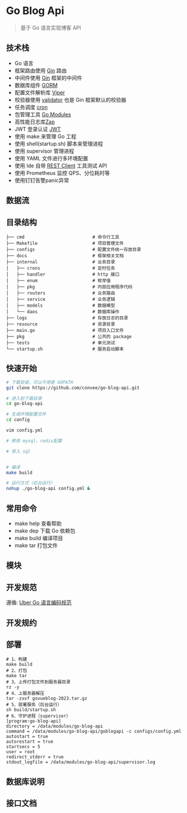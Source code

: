 # Go Blog Api

> 基于 Go 语言实现博客 API

## 技术栈

- Go 语言
- 框架路由使用 [Gin](https://github.com/gin-gonic/gin) 路由
- 中间件使用 [Gin](https://github.com/gin-gonic/gin) 框架的中间件
- 数据库组件 [GORM](https://github.com/jinzhu/gorm)
- 配置文件解析库 [Viper](https://github.com/spf13/viper)
- 校验器使用 [validator](https://github.com/go-playground/validator.v10)  也是 Gin 框架默认的校验器
- 任务调度 [cron](https://github.com/robfig/cron)
- 包管理工具 [Go Modules](https://github.com/golang/go/wiki/Modules)
- 高性能日志库[Zap](https://github.com/uber-go/zap)
- JWT 登录认证 [JWT](https://github.com/golang-jwt/jwt)
- 使用 make 来管理 Go 工程
- 使用 shell(startup.sh) 脚本来管理进程
- 使用 supervisor 管理进程
- 使用 YAML 文件进行多环境配置
- 使用 Ide 自带 [REST Client](https://www.jetbrains.com/help/idea/http-client-in-product-code-editor.html#converting-curl-requests) 工具测试 API
- 使用 Prometheus 监控 QPS、分位耗时等
- 使用钉钉告警panic异常

## 数据流


## 目录结构

```
├── cmd                          # 命令行工具
├── Makefile                     # 项目管理文件
├── configs                      # 配置文件统一存放目录
├── docs                         # 框架相关文档
├── internal                     # 业务目录
│   ├── crons                    # 定时任务
│   ├── handler                  # http 接口
│   ├── enum                     # 枚举值
│   ├── pkg                      # 内部应用程序代码
│   ├── routers                  # 业务路由
│   ├── service                  # 业务逻辑
│   ├── models                   # 数据模型
│   └── daos                     # 数据库操作
├── logs                         # 存放日志的目录
├── resource                     # 资源目录
├── main.go                      # 项目入口文件
├── pkg                          # 公共的 package
├── tests                        # 单元测试
└── startup.sh                   # 服务启动脚本
```

## 快速开始

```bash
# 下载安装，可以不用是 GOPATH
git clone https://github.com/convee/go-blog-api.git

# 进入到下载目录
cd go-blog-api

# 生成环境配置文件
cd config

vim config.yml

# 修改 mysql、redis配置

# 导入 sql


# 编译
make build

# 运行方式（后台运行）
nohup ./go-blog-api config.yml &

```

## 常用命令

- make help 查看帮助
- make dep 下载 Go 依赖包
- make build 编译项目
- make tar 打包文件

## 模块


## 开发规范

遵循: [Uber Go 语言编码规范](https://github.com/uber-go/guide/blob/master/style.md)

## 开发规约

## 部署

```shell
# 1、构建
make build
# 2、打包
make tar 
# 3、上传打包文件到服务器目录
rz -y
# 4、上服务器解压
tar -zxvf govueblog-2023.tar.gz
# 5、部署服务（后台运行）
sh build/startup.sh
# 6、守护进程（supervisor）
[program:go-blog-api]
directory = /data/modules/go-blog-api
command = /data/modules/go-blog-api/goblogapi -c configs/config.yml
autostart = true
autorestart = true
startsecs = 5
user = root
redirect_stderr = true
stdout_logfile = /data/modules/go-blog-api/supervisor.log

```

## 数据库说明

## 接口文档
